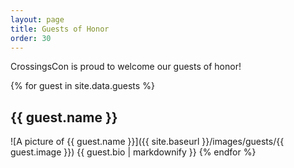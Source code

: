 ```yaml
---
layout: page
title: Guests of Honor
order: 30
---
```


CrossingsCon is proud to welcome our guests of honor!

{% for guest in site.data.guests %}
## {{ guest.name }}

![A picture of {{ guest.name }}]({{ site.baseurl }}/images/guests/{{ guest.image }})
{{ guest.bio | markdownify }}
{% endfor %}
